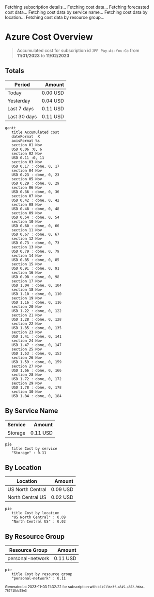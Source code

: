 Fetching subscription details...
Fetching cost data...
Fetching forecasted cost data...
Fetching cost data by service name...
Fetching cost data by location...
Fetching cost data by resource group...
# Azure Cost Overview

> Accumulated cost for subscription id `JPF Pay-As-You-Go` from **11/01/2023** to **11/02/2023**

## Totals

|Period|Amount|
|---|---:|
|Today|0.00 USD|
|Yesterday|0.04 USD|
|Last 7 days|0.11 USD|
|Last 30 days|0.11 USD|

```mermaid
gantt
   title Accumulated cost
   dateFormat  X
   axisFormat %s
   section 01 Nov
   USD 0.06 :0, 6
   section 02 Nov
   USD 0.11 :0, 11
   section 03 Nov
   USD 0.17 : done, 0, 17
   section 04 Nov
   USD 0.23 : done, 0, 23
   section 05 Nov
   USD 0.29 : done, 0, 29
   section 06 Nov
   USD 0.36 : done, 0, 36
   section 07 Nov
   USD 0.42 : done, 0, 42
   section 08 Nov
   USD 0.48 : done, 0, 48
   section 09 Nov
   USD 0.54 : done, 0, 54
   section 10 Nov
   USD 0.60 : done, 0, 60
   section 11 Nov
   USD 0.67 : done, 0, 67
   section 12 Nov
   USD 0.73 : done, 0, 73
   section 13 Nov
   USD 0.79 : done, 0, 79
   section 14 Nov
   USD 0.85 : done, 0, 85
   section 15 Nov
   USD 0.91 : done, 0, 91
   section 16 Nov
   USD 0.98 : done, 0, 98
   section 17 Nov
   USD 1.04 : done, 0, 104
   section 18 Nov
   USD 1.10 : done, 0, 110
   section 19 Nov
   USD 1.16 : done, 0, 116
   section 20 Nov
   USD 1.22 : done, 0, 122
   section 21 Nov
   USD 1.28 : done, 0, 128
   section 22 Nov
   USD 1.35 : done, 0, 135
   section 23 Nov
   USD 1.41 : done, 0, 141
   section 24 Nov
   USD 1.47 : done, 0, 147
   section 25 Nov
   USD 1.53 : done, 0, 153
   section 26 Nov
   USD 1.59 : done, 0, 159
   section 27 Nov
   USD 1.66 : done, 0, 166
   section 28 Nov
   USD 1.72 : done, 0, 172
   section 29 Nov
   USD 1.78 : done, 0, 178
   section 30 Nov
   USD 1.84 : done, 0, 184
```

## By Service Name

|Service|Amount|
|---|---:|
|Storage|0.11 USD|

```mermaid
pie
   title Cost by service
   "Storage" : 0.11
```

## By Location

|Location|Amount|
|---|---:|
|US North Central|0.09 USD|
|North Central US|0.02 USD|

```mermaid
pie
   title Cost by location
   "US North Central" : 0.09
   "North Central US" : 0.02
```

## By Resource Group

|Resource Group|Amount|
|---|---:|
|personal-network|0.11 USD|

```mermaid
pie
   title Cost by resource group
   "personal-network" : 0.11
```

<sup>Generated at 2023-11-03 11:32:22 for subscription with id `4913be3f-a345-4652-9bba-767418dd25e3`</sup>
